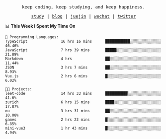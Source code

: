 <p align="center">
  <samp>
    <span>keep coding, keep studying, and keep happiness.</span>
  </samp>
</p>

<p align="center">
  <samp>
    <a href="https://github.com/ouduidui/fe-study">study</a> |
    <a href="https://ouduidui.cn">blog</a>  |
    <a href="https://juejin.cn/user/4309700183594366">juejin</a> |
    <a href="./images/wechat.jpeg">wechat</a> |
    <a href="https://twitter.com/ouduidui">twitter</a>
  </samp>
</p>

<!--START_SECTION:waka-->
📊 **This Week I Spent My Time On** 

```text
💬 Programming Languages: 
TypeScript               16 hrs 16 mins      ███████████░░░░░░░░░░░░░░   46.46% 
JavaScript               7 hrs 39 mins       █████░░░░░░░░░░░░░░░░░░░░   21.89% 
Markdown                 4 hrs               ██░░░░░░░░░░░░░░░░░░░░░░░   11.44% 
JSON                     3 hrs 7 mins        ██░░░░░░░░░░░░░░░░░░░░░░░   8.93% 
Vue.js                   2 hrs 6 mins        █░░░░░░░░░░░░░░░░░░░░░░░░   6.02%

🐱‍💻 Projects: 
leet-code                14 hrs 33 mins      ██████████░░░░░░░░░░░░░░░   41.6% 
zurich                   6 hrs 15 mins       ████░░░░░░░░░░░░░░░░░░░░░   17.87% 
ou                       3 hrs 31 mins       ██░░░░░░░░░░░░░░░░░░░░░░░   10.08% 
games                    2 hrs 23 mins       █░░░░░░░░░░░░░░░░░░░░░░░░   6.85% 
mini-vue3                1 hr 43 mins        █░░░░░░░░░░░░░░░░░░░░░░░░   4.94%

```


<!--END_SECTION:waka-->
